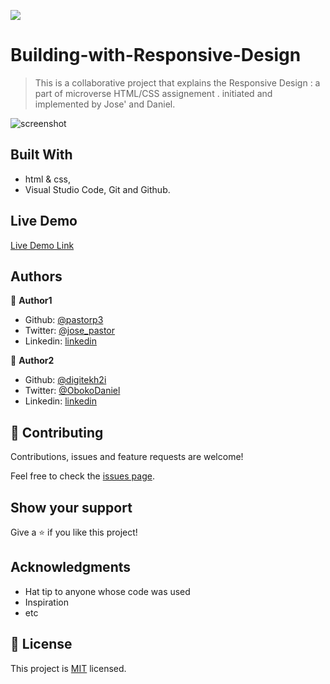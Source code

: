 
![](https://img.shields.io/badge/Microverse-blueviolet)

# Building-with-Responsive-Design

> This is a collaborative project that explains the Responsive Design : a part of microverse HTML/CSS assignement . initiated and implemented by  Jose' and Daniel.

![screenshot](./images/screenshoot.png)


## Built With

- html & css,
- Visual Studio Code, Git and Github.

## Live Demo
[Live Demo Link](https://raw.githack.com/pastorp3/Building-with-Responsive-Design/master/index.html)

## Authors

👤 **Author1**

- Github: [@pastorp3](https://github.com/pastorp3)
- Twitter: [@jose_pastor](https://twitter.com/jose_pastorp3 )
- Linkedin: [linkedin](https://www.linkedin.com/in/jos%C3%A9-pedraza-acevedo-ab700a1a9/)

👤 **Author2**

- Github: [@digitekh2i](https://https://github.com/digitekh2i)
- Twitter: [@ObokoDaniel](https://twitter.com/ObokoDaniel)
- Linkedin: [linkedin](http://linkedin.com/in/daniel-dikachi-1luvtek101)

## 🤝 Contributing

Contributions, issues and feature requests are welcome!

Feel free to check the [issues page](issues/).

## Show your support

Give a ⭐️ if you like this project!

## Acknowledgments

- Hat tip to anyone whose code was used
- Inspiration
- etc

## 📝 License

This project is [MIT](lic.url) licensed.
